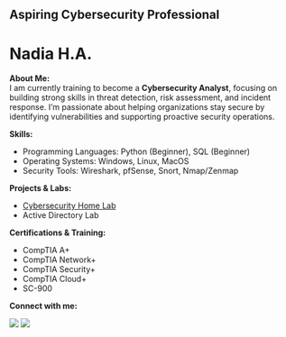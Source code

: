 ## Aspiring Cybersecurity Professional

# Nadia H.A. 

**About Me:**  
I am currently training to become a **Cybersecurity Analyst**, focusing on building strong skills in threat detection, risk assessment, and incident response. 
I’m passionate about helping organizations stay secure by identifying vulnerabilities and supporting proactive security operations.

**Skills:**   
- Programming Languages: Python (Beginner), SQL (Beginner)
- Operating Systems: Windows, Linux, MacOS
- Security Tools: Wireshark, pfSense, Snort, Nmap/Zenmap

**Projects & Labs:**  
- <a href="https://github.com/nadiansh/Cybersecurity-Home-Lab-Environment">Cybersecurity Home Lab</a>
- Active Directory Lab 
  
**Certifications & Training:**  
- CompTIA A+
- CompTIA Network+
- CompTIA Security+
- CompTIA Cloud+
- SC-900
    

**Connect with me:**  

<a href="https://linkedin.com/in/nadiansh"><img src="https://custom-icon-badges.demolab.com/badge/LinkedIn-0A66C2?logo=linkedin-white&logoColor=fff" /></a>
<a href="https://github.com/nadiansh"><img src="https://img.shields.io/badge/GitHub-%23121011.svg?logo=github&logoColor=white" /></a>



